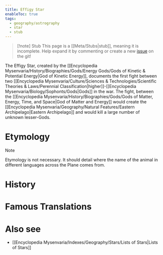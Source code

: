 ```yaml
---
title: Effigy Star
enableToc: true
tags:
  - geography/astrography
  - star
  - stub
---
```


> [!note] Stub
> This page is a [[Meta/Stubs|stub]], meaning it is incomplete. Help expand it by commenting or create a new [issue](https://github.com/RagtimeGal/quartz--encyclopedia-mysenvaria/issues/new/choose) on the git!


The Effigy Star, created by the [[Encyclopedia Mysenvaria/History/Biographies/Gods/Energy Gods/Gods of Kinetic & Potential Energy|God of Kinetic Energy]], documents the first fight between two [[Encyclopedia Mysenvaria/Culture/Sciences & Technologies/Scientific Theories & Laws/Perennial Classification|higher]]-[[Encyclopedia Mysenvaria/Biology/Sophonts/Gods|Gods]] in the war. The fight, between the [[Encyclopedia Mysenvaria/History/Biographies/Gods/Gods of Matter, Energy, Time, and Space|God of Matter and Energy]] would create the [[Encyclopedia Mysenvaria/Geography/Natural Features/Eastern Archipelago|Eastern Archipelago]] and would kill a large number of unknown lesser-Gods.
# Etymology

> [!note]
> Etymology is not necessary. It should detail where the name of the animal in different languages across the Plane comes from.
# History

# Famous Translations

# Also see
- [[Encyclopedia Mysenvaria/Indexes/Geography/Stars/Lists of Stars|Lists of Stars]]
